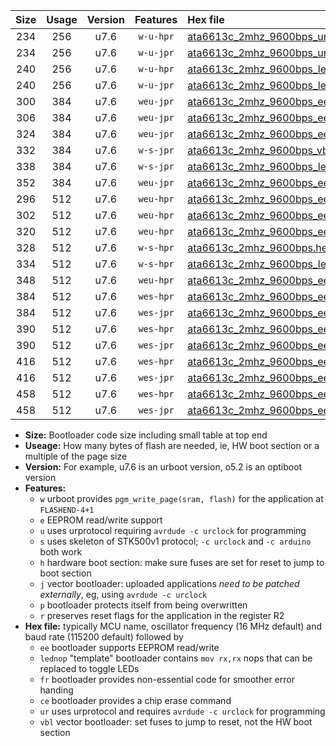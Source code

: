 |Size|Usage|Version|Features|Hex file|
|:-:|:-:|:-:|:-:|:--|
|234|256|u7.6|`w-u-hpr`|[ata6613c_2mhz_9600bps_ur.hex](https://raw.githubusercontent.com/stefanrueger/urboot/main//ata6613c_2mhz_9600bps_ur.hex)|
|234|256|u7.6|`w-u-jpr`|[ata6613c_2mhz_9600bps_ur_vbl.hex](https://raw.githubusercontent.com/stefanrueger/urboot/main//ata6613c_2mhz_9600bps_ur_vbl.hex)|
|240|256|u7.6|`w-u-hpr`|[ata6613c_2mhz_9600bps_lednop_ur.hex](https://raw.githubusercontent.com/stefanrueger/urboot/main//ata6613c_2mhz_9600bps_lednop_ur.hex)|
|240|256|u7.6|`w-u-jpr`|[ata6613c_2mhz_9600bps_lednop_ur_vbl.hex](https://raw.githubusercontent.com/stefanrueger/urboot/main//ata6613c_2mhz_9600bps_lednop_ur_vbl.hex)|
|300|384|u7.6|`weu-jpr`|[ata6613c_2mhz_9600bps_ee_ur_vbl.hex](https://raw.githubusercontent.com/stefanrueger/urboot/main//ata6613c_2mhz_9600bps_ee_ur_vbl.hex)|
|306|384|u7.6|`weu-jpr`|[ata6613c_2mhz_9600bps_ee_lednop_ur_vbl.hex](https://raw.githubusercontent.com/stefanrueger/urboot/main//ata6613c_2mhz_9600bps_ee_lednop_ur_vbl.hex)|
|324|384|u7.6|`weu-jpr`|[ata6613c_2mhz_9600bps_ee_lednop_fr_ur_vbl.hex](https://raw.githubusercontent.com/stefanrueger/urboot/main//ata6613c_2mhz_9600bps_ee_lednop_fr_ur_vbl.hex)|
|332|384|u7.6|`w-s-jpr`|[ata6613c_2mhz_9600bps_vbl.hex](https://raw.githubusercontent.com/stefanrueger/urboot/main//ata6613c_2mhz_9600bps_vbl.hex)|
|338|384|u7.6|`w-s-jpr`|[ata6613c_2mhz_9600bps_lednop_vbl.hex](https://raw.githubusercontent.com/stefanrueger/urboot/main//ata6613c_2mhz_9600bps_lednop_vbl.hex)|
|352|384|u7.6|`weu-jpr`|[ata6613c_2mhz_9600bps_ee_lednop_fr_ce_ur_vbl.hex](https://raw.githubusercontent.com/stefanrueger/urboot/main//ata6613c_2mhz_9600bps_ee_lednop_fr_ce_ur_vbl.hex)|
|296|512|u7.6|`weu-hpr`|[ata6613c_2mhz_9600bps_ee_ur.hex](https://raw.githubusercontent.com/stefanrueger/urboot/main//ata6613c_2mhz_9600bps_ee_ur.hex)|
|302|512|u7.6|`weu-hpr`|[ata6613c_2mhz_9600bps_ee_lednop_ur.hex](https://raw.githubusercontent.com/stefanrueger/urboot/main//ata6613c_2mhz_9600bps_ee_lednop_ur.hex)|
|320|512|u7.6|`weu-hpr`|[ata6613c_2mhz_9600bps_ee_lednop_fr_ur.hex](https://raw.githubusercontent.com/stefanrueger/urboot/main//ata6613c_2mhz_9600bps_ee_lednop_fr_ur.hex)|
|328|512|u7.6|`w-s-hpr`|[ata6613c_2mhz_9600bps.hex](https://raw.githubusercontent.com/stefanrueger/urboot/main//ata6613c_2mhz_9600bps.hex)|
|334|512|u7.6|`w-s-hpr`|[ata6613c_2mhz_9600bps_lednop.hex](https://raw.githubusercontent.com/stefanrueger/urboot/main//ata6613c_2mhz_9600bps_lednop.hex)|
|348|512|u7.6|`weu-hpr`|[ata6613c_2mhz_9600bps_ee_lednop_fr_ce_ur.hex](https://raw.githubusercontent.com/stefanrueger/urboot/main//ata6613c_2mhz_9600bps_ee_lednop_fr_ce_ur.hex)|
|384|512|u7.6|`wes-hpr`|[ata6613c_2mhz_9600bps_ee.hex](https://raw.githubusercontent.com/stefanrueger/urboot/main//ata6613c_2mhz_9600bps_ee.hex)|
|384|512|u7.6|`wes-jpr`|[ata6613c_2mhz_9600bps_ee_vbl.hex](https://raw.githubusercontent.com/stefanrueger/urboot/main//ata6613c_2mhz_9600bps_ee_vbl.hex)|
|390|512|u7.6|`wes-hpr`|[ata6613c_2mhz_9600bps_ee_lednop.hex](https://raw.githubusercontent.com/stefanrueger/urboot/main//ata6613c_2mhz_9600bps_ee_lednop.hex)|
|390|512|u7.6|`wes-jpr`|[ata6613c_2mhz_9600bps_ee_lednop_vbl.hex](https://raw.githubusercontent.com/stefanrueger/urboot/main//ata6613c_2mhz_9600bps_ee_lednop_vbl.hex)|
|416|512|u7.6|`wes-hpr`|[ata6613c_2mhz_9600bps_ee_lednop_fr.hex](https://raw.githubusercontent.com/stefanrueger/urboot/main//ata6613c_2mhz_9600bps_ee_lednop_fr.hex)|
|416|512|u7.6|`wes-jpr`|[ata6613c_2mhz_9600bps_ee_lednop_fr_vbl.hex](https://raw.githubusercontent.com/stefanrueger/urboot/main//ata6613c_2mhz_9600bps_ee_lednop_fr_vbl.hex)|
|458|512|u7.6|`wes-hpr`|[ata6613c_2mhz_9600bps_ee_lednop_fr_ce.hex](https://raw.githubusercontent.com/stefanrueger/urboot/main//ata6613c_2mhz_9600bps_ee_lednop_fr_ce.hex)|
|458|512|u7.6|`wes-jpr`|[ata6613c_2mhz_9600bps_ee_lednop_fr_ce_vbl.hex](https://raw.githubusercontent.com/stefanrueger/urboot/main//ata6613c_2mhz_9600bps_ee_lednop_fr_ce_vbl.hex)|

- **Size:** Bootloader code size including small table at top end
- **Useage:** How many bytes of flash are needed, ie, HW boot section or a multiple of the page size
- **Version:** For example, u7.6 is an urboot version, o5.2 is an optiboot version
- **Features:**
  + `w` urboot provides `pgm_write_page(sram, flash)` for the application at `FLASHEND-4+1`
  + `e` EEPROM read/write support
  + `u` uses urprotocol requiring `avrdude -c urclock` for programming
  + `s` uses skeleton of STK500v1 protocol; `-c urclock` and `-c arduino` both work
  + `h` hardware boot section: make sure fuses are set for reset to jump to boot section
  + `j` vector bootloader: uploaded applications *need to be patched externally*, eg, using `avrdude -c urclock`
  + `p` bootloader protects itself from being overwritten
  + `r` preserves reset flags for the application in the register R2
- **Hex file:** typically MCU name, oscillator frequency (16 MHz default) and baud rate (115200 default) followed by
  + `ee` bootloader supports EEPROM read/write
  + `lednop` "template" bootloader contains `mov rx,rx` nops that can be replaced to toggle LEDs
  + `fr` bootloader provides non-essential code for smoother error handing
  + `ce` bootloader provides a chip erase command
  + `ur` uses urprotocol and requires `avrdude -c urclock` for programming
  + `vbl` vector bootloader: set fuses to jump to reset, not the HW boot section
